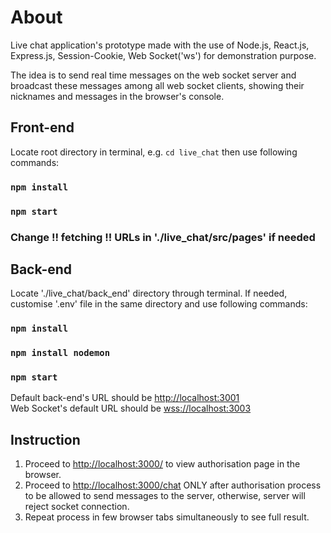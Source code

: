 # About

Live chat application's prototype made with the use of Node.js, React.js, Express.js, Session-Cookie, Web Socket('ws') for demonstration purpose.

The idea is to send real time messages on the web socket server and broadcast these messages among all web socket clients, showing their nicknames and messages in the browser's console. 

## Front-end

Locate root directory in terminal, e.g. `cd live_chat` then use following commands:

### `npm install`
### `npm start`

### Change !! fetching !! URLs in './live_chat/src/pages' if needed

## Back-end

Locate './live_chat/back_end' directory through terminal. If needed, customise '.env' file in the same directory and use following commands:

### `npm install`
### `npm install nodemon`
### `npm start`

Default back-end's URL should be [http://localhost:3001](http://localhost:3001) \
Web Socket's default URL should be [wss://localhost:3003](wss://localhost:3003)

## Instruction

1. Proceed to [http://localhost:3000/](http://localhost:3000/) to view authorisation page in the browser.
2. Proceed to [http://localhost:3000/chat](http://localhost:3000/chat) ONLY after authorisation process to be allowed to send messages to the server, otherwise, server will reject socket connection.
3. Repeat process in few browser tabs simultaneously to see full result.
